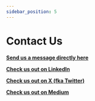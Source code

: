 ```yaml
---
sidebar_position: 5
---
```


# Contact Us  

**[Send us a message directly here](https://us21.list-manage.com/contact-form?u=8afbcbdb9e4fdad91bd87ce22&form_id=9e39027f0e20b64fe0eb9a79af776a0c)**  

**[Check us out on LinkedIn](https://www.linkedin.com/company/stabilitysolutions/)**  

**[Check us out on X (fka Twitter)](https://twitter.com/stabilityinc)**

**[Check us out on Medium](https://medium.com/stabilitynetwork)**

